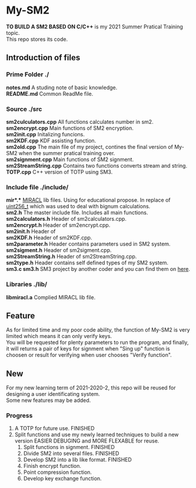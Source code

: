 # My-SM2

**TO BUILD A SM2 BASED ON C/C++** is my 2021 Summer Pratical Training topic.  
This repo stores its code.  

## Introduction of files

### Prime Folder ./

**notes.md** A studing note of basic knowledge.  
**README.md** Common ReadMe file.  

### Source ./src

**sm2culculators.cpp** All functions calculates number in sm2.  
**sm2encrypt.cpp** Main functions of SM2 encryption.  
**sm2init.cpp** Initalizing funcions.  
**sm2KDF.cpp** KDF assisting function.  
**sm2old.cpp** The main file of my project, contines the final version of My-SM2 when the summer pratical training over.  
**sm2signment.cpp** Main functions of SM2 signment.  
**sm2StreamString.cpp** Contains two functions converts stream and string.  
**TOTP.cpp** C++ version of TOTP using SM3.  

### Include file ./include/

**mir\*.\*** [MIRACL](https://github.com/miracl/MIRACL) lib files. Using for educational propose. In replace of [uint256_t](https://github.com/calccrypto/uint256_t) which was used to deal with bignum calculations.  
**sm2.h** The master include file. Includes all main functions.  
**sm2calculators.h** Header of sm2calculators.cpp.  
**sm2encrypt.h** Header of sm2encrypt.cpp.  
**sm2init.h** Header of  
**sm2KDF.h** Header of sm2KDF.cpp.  
**sm2parameter.h** Header contains parameters used in SM2 system.  
**sm2sigment.h** Header of sm2sigment.cpp.  
**sm2StreamString.h** Header of sm2StreamString.cpp.  
**sm2type.h** Header contains self defined types of my SM2 system.  
**sm3.c sm3.h** SM3 project by another coder and you can find them on [here](https://blog.csdn.net/qq_36298219/article/details/85926747).  

### Libraries ./lib/

**libmiracl.a** Complied MIRACL lib file.

## Feature
As for limited time and my poor code ability, the function of My-SM2 is very limited which means it can only verify keys.  
You will be requested for plenty parameters to run the program, and finally, it will returns a pair of keys for signment when "Sing up" function is choosen or result for verifying when user chooses "Verify function".  

## New
For my new learning term of 2021-2020-2, this repo will be reused for designing a user identificating system.  
Some new features may be added.  

### Progress

1. A TOTP for future use. FINISHED  
2. Split functions and use my newly learned techniques to build a new version EASIER DEBUGING and MORE FLEXABLE for reuse.
   1. Split functions in signment. FINISHED  
   2. Divide SM2 into several files. FINISHED
   3. Develop SM2 into a lib like format. FINISHED
   4. Finish encrypt function.  
   5. Point compression function.  
   6. Develop key exchange function.  
